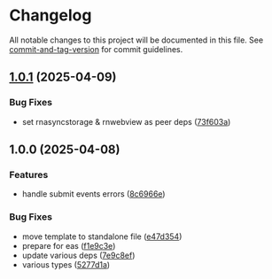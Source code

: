 # Changelog

All notable changes to this project will be documented in this file. See [commit-and-tag-version](https://github.com/absolute-version/commit-and-tag-version) for commit guidelines.

## [1.0.1](https://github.com/p3ol/react-native-access-webview/compare/v1.0.0...v1.0.1) (2025-04-09)


### Bug Fixes

* set rnasyncstorage & rnwebview as peer deps ([73f603a](https://github.com/p3ol/react-native-access-webview/commit/73f603a41d61278fd619d15875bdae433d114e68))

## 1.0.0 (2025-04-08)


### Features

* handle submit events errors ([8c6966e](https://github.com/p3ol/react-native-access-webview/commit/8c6966e62d87049505d2fd23be58f151193438de))


### Bug Fixes

* move template to standalone file ([e47d354](https://github.com/p3ol/react-native-access-webview/commit/e47d354b8ef45640522353d6fe46c7590fd68eb8))
* prepare for eas ([f1e9c3e](https://github.com/p3ol/react-native-access-webview/commit/f1e9c3e669bd8913013131c157c7bbdfe25e9100))
* update various deps ([7e9c8ef](https://github.com/p3ol/react-native-access-webview/commit/7e9c8eff22dbd372c3de668319602278f53c8506))
* various types ([5277d1a](https://github.com/p3ol/react-native-access-webview/commit/5277d1ad3ea0ade821f1e173a6ad71fed7a7fef4))
